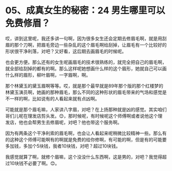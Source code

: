 # 05、成真女生的秘密：24 男生哪里可以免费修眉？

哎，讲到这里呢，我还多讲一句啊，因为很多女生还会定期去修眉毛啊，就是用刮眉的那个刀啊，把眉毛旁边一些杂乱的这个眉毛啊给刮掉，让眉毛有一个比较好的形状很干净利落，对吧？又好看，这后期去画眉毛的时候呢。

也会更方便。那么还有的女生呢画眉毛的技术很熟练的，就完全把自己的眉毛啊，就全部给刮掉的都有的啊。那么这样呢她想画什么样的这个眉形，她就自己可以画什么样的眉形，柳叶眉啊，一字眉啊，啊。

那个林黛玉的黛玉眉啊等等。哎，就是那个最早就是89年那个版的那个红楼梦的林黛玉演员啊，她画的那种眉毛，那么不同的这种形状的眉毛带来的气场和感觉是不一样的啊，比如说有的人看起来就有点凶啊。

可能就是那个眉毛嘛，人家讲八字眉，对吧？在上扬那种就是凶的感觉。其实咱们哥们儿呢在理发店剪头发。😊，那时候呢，有时候呢这个师傅啊或者说他这个理发店，他也会帮男生去修眉呢，对吧？他也带这个服务啊。

因为有两条这个干净利索的眉毛啊，也会让人看起来呢稍微比较精神一些。那么有的这种这个师傅可能啊有的啊就是免费的给你修啊，有可能的啊，但是有的可能要多加钱，多加个5块钱，我者10块钱，对吧？超过10块钱。

我感觉就算了啊，就修个眉嘛，这个没没什么东西啊，这是男的，对吧？我觉得超过10块钱不必要了啊。😊。